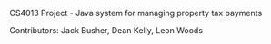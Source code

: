 CS4013 Project - Java system for managing property tax payments

Contributors:
Jack Busher, Dean Kelly, Leon Woods
